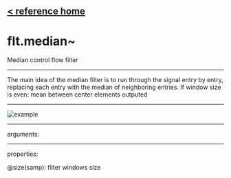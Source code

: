 [< reference home](index.html)
---

# flt.median~


Median control flow filter

---

The main idea of the median filter is to run through the signal entry by entry,
            replacing each entry with the median of neighboring entries.
If window size is even: mean between center elements outputed
<br>


---


![example](examples/flt.median~-example.jpg)

---
arguments:


---
properties:

@size(samp): filter windows size<br>

